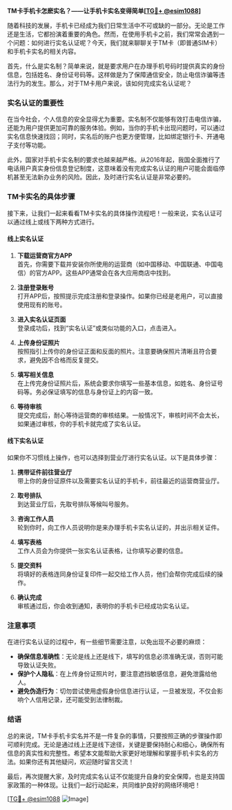 **TM卡手机卡怎麽实名？——让手机卡实名变得简单[[TG💪+ @esim1088](https://t.me/s/esim1088)]**

随着科技的发展，手机卡已经成为我们日常生活中不可或缺的一部分。无论是工作还是生活，它都扮演着重要的角色。然而，在使用手机卡之前，我们常常会遇到一个问题：如何进行实名认证呢？今天，我们就来聊聊关于TM卡（即普通SIM卡）和手机卡实名的相关内容。

首先，什么是实名制？简单来说，就是要求用户在办理手机号码时提供真实的身份信息，包括姓名、身份证号码等。这样做是为了保障通信安全，防止电信诈骗等违法行为的发生。那么，对于TM卡用户来说，该如何完成实名认证呢？

### 实名认证的重要性

在当今社会，个人信息的安全显得尤为重要。实名制不仅能够有效打击电信诈骗，还能为用户提供更加可靠的服务体验。例如，当你的手机卡出现问题时，可以通过实名信息快速找回；同时，实名后的账户也更方便管理，比如绑定银行卡、开通电子支付等功能。

此外，国家对手机卡实名制的要求也越来越严格。从2016年起，我国全面推行了电话用户真实身份信息登记制度，这意味着没有完成实名认证的用户可能会面临停机甚至无法新办业务的风险。因此，及时进行实名认证是非常必要的。

### TM卡实名的具体步骤

接下来，让我们一起来看看TM卡实名的具体操作流程吧！一般来说，实名认证可以通过线上或线下两种方式进行。

#### 线上实名认证

1. **下载运营商官方APP**  
   首先，你需要下载并安装你所使用的运营商（如中国移动、中国联通、中国电信）的官方APP。这些APP通常会在各大应用商店中找到。

2. **注册登录账号**  
   打开APP后，按照提示完成注册和登录操作。如果你已经是老用户，可以直接使用现有的账号。

3. **进入实名认证页面**  
   登录成功后，找到“实名认证”或类似功能的入口，点击进入。

4. **上传身份证照片**  
   按照指引上传你的身份证正面和反面的照片。注意要确保照片清晰且符合要求，避免因不合格而反复提交。

5. **填写相关信息**  
   在上传完身份证照片后，系统会要求你填写一些基本信息，如姓名、身份证号码等。务必保证填写的信息与身份证上的内容一致。

6. **等待审核**  
   提交完成后，耐心等待运营商的审核结果。一般情况下，审核时间不会太长，如果通过审核，你的手机卡就完成了实名认证。

#### 线下实名认证

如果你不习惯线上操作，也可以选择到营业厅进行实名认证。以下是具体步骤：

1. **携带证件前往营业厅**  
   带上你的身份证原件以及需要实名认证的手机卡，前往最近的运营商营业厅。

2. **取号排队**  
   到达营业厅后，先取号排队等候叫号服务。

3. **咨询工作人员**  
   轮到你时，向工作人员说明你是来办理手机卡实名认证的，并出示相关证件。

4. **填写表格**  
   工作人员会为你提供一张实名认证表格，让你填写必要的信息。

5. **提交资料**  
   将填好的表格连同身份证复印件一起交给工作人员，他们会帮你完成后续的操作。

6. **确认完成**  
   审核通过后，你会收到通知，表明你的手机卡已经成功实名认证。

### 注意事项

在进行实名认证的过程中，有一些细节需要注意，以免出现不必要的麻烦：

- **确保信息准确性**：无论是线上还是线下，填写的信息必须准确无误，否则可能导致认证失败。
- **保护个人隐私**：在上传身份证照片时，要注意遮挡敏感信息，避免泄露给他人。
- **避免伪造行为**：切勿尝试使用虚假身份信息进行认证，一旦被发现，不仅会影响个人信用记录，还可能受到法律制裁。

### 结语

总的来说，TM卡手机卡实名并不是一件复杂的事情，只要按照正确的步骤操作即可顺利完成。无论是通过线上还是线下途径，关键是要保持耐心和细心，确保所有信息的真实性和完整性。希望本文能帮助大家更好地理解和掌握手机卡实名的方法。如果你还有其他疑问，欢迎随时留言交流！

最后，再次提醒大家，及时完成实名认证不仅能提升自身的安全保障，也是支持国家政策的一种体现。让我们一起行动起来，共同维护良好的网络环境吧！

[[TG💪+ @esim1088](https://t.me/s/esim1088) ![Image](https://i.postimg.cc/4NQfJmqS/Snipaste-2025-05-13-00-14-12.png)]